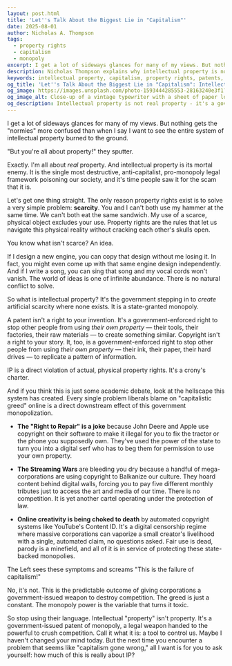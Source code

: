 ```yaml
---
layout: post.html
title: 'Let''s Talk About the Biggest Lie in "Capitalism"'
date: 2025-08-01
author: Nicholas A. Thompson
tags: 
  - property rights
  - capitalism
  - monopoly
excerpt: I get a lot of sideways glances for many of my views. But nothing gets the "normies" more confused than when I say I want to see the entire system of intellectual property burned to the ground.
description: Nicholas Thompson explains why intellectual property is not real property, but rather a government-granted monopoly that violates actual property rights and creates artificial scarcity.
keywords: intellectual property, capitalism, property rights, patents, copyright, government monopoly, artificial scarcity, libertarian perspective
og_title: 'Let''s Talk About the Biggest Lie in "Capitalism": Intellectual Property'
og_image: https://images.unsplash.com/photo-1593444285553-28163240e3f1?w=1200&q=20
og_image_alt: Close-up of a vintage typewriter with a sheet of paper loaded that reads "COPYRIGHT CLAIM" in bold black letters
og_description: Intellectual property is not real property - it's a government-granted monopoly that violates actual property rights and creates artificial scarcity.
---
```


I get a lot of sideways glances for many of my views. But nothing gets the "normies" more confused than when I say I want to see the entire system of intellectual property burned to the ground.

"But you're all about property!" they sputter.

Exactly. I'm all about *real* property. And intellectual property is its mortal enemy. It is the single most destructive, anti-capitalist, pro-monopoly legal framework poisoning our society, and it's time people saw it for the scam that it is.

Let's get one thing straight. The only reason property rights exist is to solve a very simple problem: **scarcity**. You and I can't both use my hammer at the same time. We can't both eat the same sandwich. My use of a scarce, physical object excludes your use. Property rights are the rules that let us navigate this physical reality without cracking each other's skulls open.

You know what isn't scarce? An idea.

If I design a new engine, you can copy that design without me losing it. In fact, you might even come up with that same engine design independently. And if I write a song, you can sing that song and my vocal cords won't vanish. The world of ideas is one of infinite abundance. There is no natural conflict to solve.

So what is intellectual property? It's the government stepping in to *create* artificial scarcity where none exists. It is a state-granted monopoly.

A patent isn't a right to your invention. It's a government-enforced right to stop other people from using *their own property* — their tools, their factories, their raw materials — to create something similar. Copyright isn't a right to your story. It, too, is a government-enforced right to stop other people from using *their own property* — their ink, their paper, their hard drives — to replicate a pattern of information.

IP is a direct violation of actual, physical property rights. It's a crony's charter.

And if you think this is just some academic debate, look at the hellscape this system has created. Every single problem liberals blame on "capitalistic greed" online is a direct downstream effect of this government monopolization.

- **The "Right to Repair" is a joke** because John Deere and Apple use copyright on their software to make it illegal for you to fix the tractor or the phone you supposedly own. They've used the power of the state to turn you into a digital serf who has to beg them for permission to use your own property.

- **The Streaming Wars** are bleeding you dry because a handful of mega-corporations are using copyright to Balkanize our culture. They hoard content behind digital walls, forcing you to pay five different monthly tributes just to access the art and media of our time. There is no competition. It is yet another cartel operating under the protection of law.

- **Online creativity is being choked to death** by automated copyright systems like YouTube's Content ID. It's a digital censorship regime where massive corporations can vaporize a small creator's livelihood with a single, automated claim, no questions asked. Fair use is dead, parody is a minefield, and all of it is in service of protecting these state-backed monopolies.

The Left sees these symptoms and screams "This is the failure of capitalism!"

No, it's not. This is the predictable outcome of giving corporations a government-issued weapon to destroy competition. The greed is just a constant. The monopoly power is the variable that turns it toxic.

So stop using their language. Intellectual "property" isn't property. It's a government-issued patent of monopoly, a legal weapon handed to the powerful to crush competition. Call it what it is: a tool to control us. Maybe I haven't changed your mind today. But the next time you encounter a problem that seems like "capitalism gone wrong," all I want is for you to ask yourself: how much of this is really about IP?
